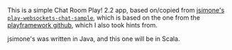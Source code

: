 This is a simple Chat Room Play! 2.2 app, based on/copied from
[jsimone's `play-websockets-chat-sample`](https://github.com/jsimone/play-websockets-chat-sample),
which is based on the one from the [playframework github](https://github.com/playframework/playframework/tree/master/samples/scala/websocket-chat),
which I also took hints from.

jsimone's was written in Java, and this one will be in Scala.
